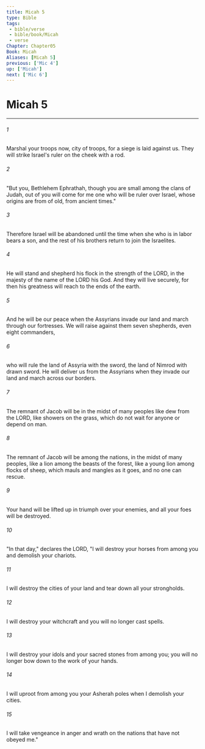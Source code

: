 ```yaml
---
title: Micah 5
type: Bible
tags:
 - bible/verse
 - bible/book/Micah
 - verse
Chapter: Chapter05
Book: Micah
Aliases: [Micah 5]
previous: ['Mic 4']
up: ['Micah']
next: ['Mic 6']
---
```

# Micah 5

***


###### 1 
Marshal your troops now, city of troops, for a siege is laid against us. They will strike Israel's ruler on the cheek with a rod. 

###### 2 
"But you, Bethlehem Ephrathah, though you are small among the clans of Judah, out of you will come for me one who will be ruler over Israel, whose origins are from of old, from ancient times." 

###### 3 
Therefore Israel will be abandoned until the time when she who is in labor bears a son, and the rest of his brothers return to join the Israelites. 

###### 4 
He will stand and shepherd his flock in the strength of the LORD, in the majesty of the name of the LORD his God. And they will live securely, for then his greatness will reach to the ends of the earth. 

###### 5 
And he will be our peace when the Assyrians invade our land and march through our fortresses. We will raise against them seven shepherds, even eight commanders, 

###### 6 
who will rule the land of Assyria with the sword, the land of Nimrod with drawn sword. He will deliver us from the Assyrians when they invade our land and march across our borders. 

###### 7 
The remnant of Jacob will be in the midst of many peoples like dew from the LORD, like showers on the grass, which do not wait for anyone or depend on man. 

###### 8 
The remnant of Jacob will be among the nations, in the midst of many peoples, like a lion among the beasts of the forest, like a young lion among flocks of sheep, which mauls and mangles as it goes, and no one can rescue. 

###### 9 
Your hand will be lifted up in triumph over your enemies, and all your foes will be destroyed. 

###### 10 
"In that day," declares the LORD, "I will destroy your horses from among you and demolish your chariots. 

###### 11 
I will destroy the cities of your land and tear down all your strongholds. 

###### 12 
I will destroy your witchcraft and you will no longer cast spells. 

###### 13 
I will destroy your idols and your sacred stones from among you; you will no longer bow down to the work of your hands. 

###### 14 
I will uproot from among you your Asherah poles when I demolish your cities. 

###### 15 
I will take vengeance in anger and wrath on the nations that have not obeyed me." 
